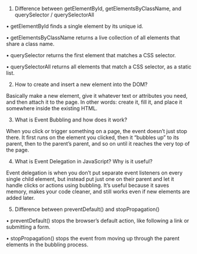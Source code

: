 1. Difference between getElementById, getElementsByClassName, and querySelector / querySelectorAll

•	getElementById finds a single element by its unique id.

•	getElementsByClassName returns a live collection of all elements that share a class name.

•	querySelector returns the first element that matches a CSS selector.

•	querySelectorAll returns all elements that match a CSS selector, as a static list.

2. How to create and insert a new element into the DOM?

Basically make a new element, give it whatever text or attributes you need, and then attach it to the page. In other words: create it, fill it, and place it somewhere inside the existing HTML.

3. What is Event Bubbling and how does it work?

When you click or trigger something on a page, the event doesn’t just stop there. It first runs on the element you clicked, then it “bubbles up” to its parent, then to the parent’s parent, and so on until it reaches the very top of the page.

4. What is Event Delegation in JavaScript? Why is it useful?
   
Event delegation is when you don’t put separate event listeners on every single child element, but instead put just one on their parent and let it handle clicks or actions using bubbling. It’s useful because it saves memory, makes your code cleaner, and still works even if new elements are added later.

5. Difference between preventDefault() and stopPropagation()

•	preventDefault() stops the browser’s default action, like following a link or submitting a form.

•	stopPropagation() stops the event from moving up through the parent elements in the bubbling process.
